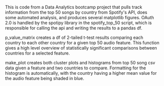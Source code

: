This is code from a Data Analytics bootcamp project that pulls track information from the top 50 songs by country from Spotify's API, does some automated analysis, and produces several matplotlib figures. OAuth 2.0 is handled by the spotipy library in the spotify_top_50 script, which is responsible for calling the api and writing the results to a pandas df. 

p_value_matrix creates a df of 2-tailed t-test results comparing each country to each other country for a given top 50 audio feature. This function gives a high level overview of statistically significant comparisons between countries for a selected feature.

make_plot creates both cluster plots and histograms from top 50 song csv data given a feature and two countries to compare. Formatting for the histogram is automatically, with the country having a higher mean value for the audio feature being shaded in blue.
